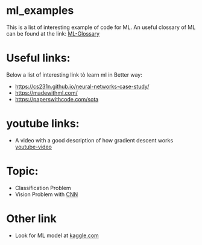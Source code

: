 # ml_examples

This is a list of interesting example of code for ML. An useful clossary of ML can be found at the link: [ML-Glossary](https://ml-cheatsheet.readthedocs.io/en/latest/index.html)

# Useful links:
Below a list of interesting link tò learn ml in Better way:
 - https://cs231n.github.io/neural-networks-case-study/
 - https://madewithml.com/
 - https://paperswithcode.com/sota

# youtube links:
 - A video with a good description of how gradient descent works [youtube-video](https://www.youtube.com/watch?v=IHZwWFHWa-w)


# Topic:
- Classification Problem
- Vision Problem with [CNN](ConvNeuralNetwork_and_ComputerVision/README.md)

# Other link
- Look for ML model at [kaggle.com](https://www.kaggle.com/models) 
